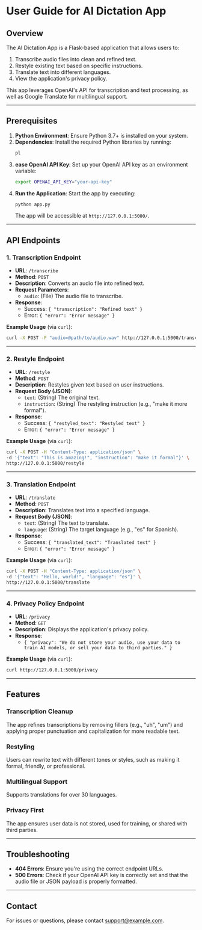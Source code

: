 # User Guide for AI Dictation App

## Overview

The AI Dictation App is a Flask-based application that allows users to:

1. Transcribe audio files into clean and refined text.
2. Restyle existing text based on specific instructions.
3. Translate text into different languages.
4. View the application's privacy policy.

This app leverages OpenAI's API for transcription and text processing, as well as Google Translate for multilingual support.

---

## Prerequisites

1. **Python Environment**: Ensure Python 3.7+ is installed on your system.
2. **Dependencies**: Install the required Python libraries by running:
   ```bash
   pl
   ```
3. **ease OpenAI API Key**: Set up your OpenAI API key as an environment variable:
   ```bash
   export OPENAI_API_KEY="your-api-key"
   ```
4. **Run the Application**: Start the app by executing:
   ```bash
   python app.py
   ```
   The app will be accessible at `http://127.0.0.1:5000/`.

---

## API Endpoints

### 1. **Transcription Endpoint**

- **URL**: `/transcribe`
- **Method**: `POST`
- **Description**: Converts an audio file into refined text.
- **Request Parameters**:
  - `audio`: (File) The audio file to transcribe.
- **Response**:
  - Success: `{ "transcription": "Refined text" }`
  - Error: `{ "error": "Error message" }`

**Example Usage** (via `curl`):

```bash
curl -X POST -F "audio=@path/to/audio.wav" http://127.0.0.1:5000/transcribe
```

---

### 2. **Restyle Endpoint**

- **URL**: `/restyle`
- **Method**: `POST`
- **Description**: Restyles given text based on user instructions.
- **Request Body (JSON)**:
  - `text`: (String) The original text.
  - `instruction`: (String) The restyling instruction (e.g., "make it more formal").
- **Response**:
  - Success: `{ "restyled_text": "Restyled text" }`
  - Error: `{ "error": "Error message" }`

**Example Usage** (via `curl`):

```bash
curl -X POST -H "Content-Type: application/json" \
-d '{"text": "This is amazing!", "instruction": "make it formal"}' \
http://127.0.0.1:5000/restyle
```

---

### 3. **Translation Endpoint**

- **URL**: `/translate`
- **Method**: `POST`
- **Description**: Translates text into a specified language.
- **Request Body (JSON)**:
  - `text`: (String) The text to translate.
  - `language`: (String) The target language (e.g., "es" for Spanish).
- **Response**:
  - Success: `{ "translated_text": "Translated text" }`
  - Error: `{ "error": "Error message" }`

**Example Usage** (via `curl`):

```bash
curl -X POST -H "Content-Type: application/json" \
-d '{"text": "Hello, world!", "language": "es"}' \
http://127.0.0.1:5000/translate
```

---

### 4. **Privacy Policy Endpoint**

- **URL**: `/privacy`
- **Method**: `GET`
- **Description**: Displays the application's privacy policy.
- **Response**:
  - `{ "privacy": "We do not store your audio, use your data to train AI models, or sell your data to third parties." }`

**Example Usage** (via `curl`):

```bash
curl http://127.0.0.1:5000/privacy
```

---

## Features

### Transcription Cleanup

The app refines transcriptions by removing fillers (e.g., "uh", "um") and applying proper punctuation and capitalization for more readable text.

### Restyling

Users can rewrite text with different tones or styles, such as making it formal, friendly, or professional.

### Multilingual Support

Supports translations for over 30 languages.

### Privacy First

The app ensures user data is not stored, used for training, or shared with third parties.

---

## Troubleshooting

- **404 Errors**: Ensure you're using the correct endpoint URLs.
- **500 Errors**: Check if your OpenAI API key is correctly set and that the audio file or JSON payload is properly formatted.

---

## Contact

For issues or questions, please contact [support@example.com](mailto\:support@example.com).

